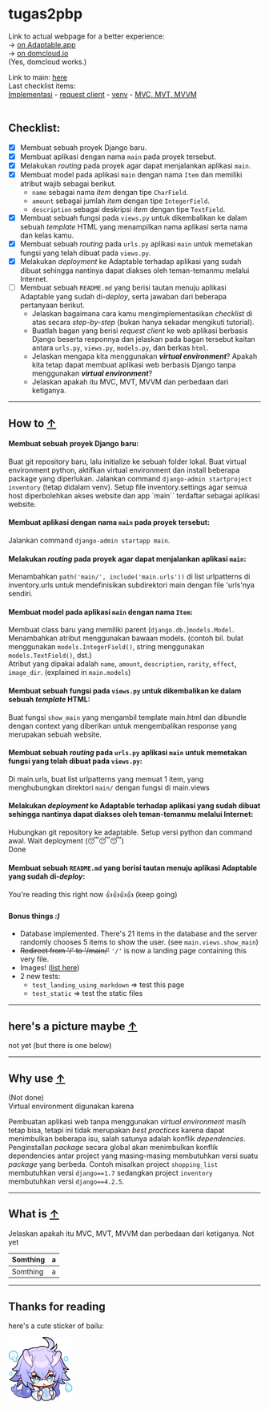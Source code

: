 # tugas2pbp

Link to actual webpage for a better experience:<br>
-> [on Adaptable.app](https://hsr-inventory.adaptable.app/)<br>
-> [on domcloud.io](https://my-hsr-inventory.domcloud.io/)<br>
(Yes, domcloud works.)

Link to main: [here](./main)<br>
Last checklist items:<br>
[Implementasi](#how-to)
\- [request client](#heres-a-picture-maybe)
\- [venv](#why-use)
\- [MVC, MVT, MVVM](#what-is)
<br><br>

## Checklist:
- [x] Membuat sebuah proyek Django baru.
- [x] Membuat aplikasi dengan nama `main` pada proyek tersebut.
- [x] Melakukan *routing* pada proyek agar dapat menjalankan aplikasi `main`.<br>
- [x] Membuat model pada aplikasi `main` dengan nama `Item` dan memiliki atribut wajib sebagai berikut. 
    - `name` sebagai nama *item* dengan tipe `CharField`.
    - `amount` sebagai jumlah *item* dengan tipe `IntegerField`.
    - `description` sebagai deskripsi *item* dengan tipe `TextField`.
- [x] Membuat sebuah fungsi pada `views.py` untuk dikembalikan ke dalam sebuah *template* HTML yang menampilkan nama aplikasi serta nama dan kelas kamu.
- [x] Membuat sebuah *routing* pada `urls.py` aplikasi `main` untuk memetakan fungsi yang telah dibuat pada `views.py`.
- [x] Melakukan *deployment* ke Adaptable terhadap aplikasi yang sudah dibuat sehingga nantinya dapat diakses oleh teman-temanmu melalui Internet.<br>
- [ ] Membuat sebuah `README.md` yang berisi tautan menuju aplikasi Adaptable yang sudah di-*deploy*, serta jawaban dari beberapa pertanyaan berikut.
    - Jelaskan bagaimana cara kamu mengimplementasikan *checklist* di atas secara *step-by-step* (bukan hanya sekadar mengikuti tutorial).
    - Buatlah bagan yang berisi *request client* ke web aplikasi berbasis Django beserta responnya dan jelaskan pada bagan tersebut kaitan antara `urls.py`, `views.py`, `models.py`, dan berkas `html`.
    - Jelaskan mengapa kita menggunakan ***virtual environment***? Apakah kita tetap dapat membuat aplikasi web berbasis Django tanpa menggunakan ***virtual environment***?
    - Jelaskan apakah itu MVC, MVT, MVVM dan perbedaan dari ketiganya.
---

<a id="how-to"></a>
## How to [↑](#)
#### Membuat sebuah proyek Django baru:
Buat git repository baru, lalu initialize ke sebuah folder lokal. 
Buat virtual environment python, aktifkan virtual environment dan install beberapa package yang diperlukan. 
Jalankan command `django-admin startproject inventory` (tetap didalam venv). 
Setup file inventory.settings agar semua host diperbolehkan akses website dan app `main`` terdaftar sebagai aplikasi website.

#### Membuat aplikasi dengan nama `main` pada proyek tersebut:
Jalankan command `django-admin startapp main`.

#### Melakukan *routing* pada proyek agar dapat menjalankan aplikasi `main`:
Menambahkan `path('main/', include('main.urls'))` di list urlpatterns di inventory.urls untuk mendefinisikan subdirektori main dengan file 'urls'nya sendiri.

#### Membuat model pada aplikasi `main` dengan nama `Item`:
Membuat class baru yang memiliki parent (`django.db.`)`models.Model`.
Menambahkan atribut menggunakan bawaan models. (contoh bil. bulat menggunakan `models.IntegerField()`, string menggunakan `models.TextField()`, dst.)<br>
Atribut yang dipakai adalah `name`, `amount`, `description`, `rarity`, `effect`, `image_dir`. (explained in `main.models`)

#### Membuat sebuah fungsi pada `views.py` untuk dikembalikan ke dalam sebuah *template* HTML:
Buat fungsi `show_main` yang mengambil template main.html dan dibundle dengan context yang diberikan untuk mengembalikan response yang merupakan sebuah website.

#### Membuat sebuah *routing* pada `urls.py` aplikasi `main` untuk memetakan fungsi yang telah dibuat pada `views.py`:
Di main.urls, buat list urlpatterns yang memuat 1 item, yang menghubungkan direktori `main/` dengan fungsi di main.views

#### Melakukan *deployment* ke Adaptable terhadap aplikasi yang sudah dibuat sehingga nantinya dapat diakses oleh teman-temanmu melalui Internet:
Hubungkan git repository ke adaptable.
Setup versi python dan command awal.
Wait deployment (😴😴😴)<br>
Done

#### Membuat sebuah `README.md` yang berisi tautan menuju aplikasi Adaptable yang sudah di-*deploy*:
You're reading this right now 👍👍👍👍 (keep going)

#### Bonus things *:)*
- Database implemented.
There's 21 items in the database and the server randomly chooses 5 items to show the user. (see `main.views.show_main`) <br>
- <s>Redirect from '/' to '/main/'</s> `'/'` is now a landing page containing this very file.
- Images! ([list here](./media/))
- 2 new tests:
    - `test_landing_using_markdown` => test this page
    - `test_static` => test the static files

---
<a id="heres-a-picture-maybe"></a>
## here's a picture maybe [↑](#)
not yet (but there is one below)

---
<a id="why-use"></a>
## Why use [↑](#)
(Not done)<br>
Virtual environment digunakan karena 

Pembuatan aplikasi web tanpa menggunakan *virtual environment* masih tetap bisa, tetapi ini tidak merupakan *best practices* karena dapat menimbulkan beberapa isu, salah satunya adalah konflik *dependencies*. Penginstallan *package* secara global akan menimbulkan konflik dependencies antar project yang masing-masing membutuhkan versi suatu *package* yang berbeda. Contoh misalkan project `shopping_list` membutuhkan versi `django==1.7` sedangkan project `inventory` membutuhkan versi `django==4.2.5`. 


---
<a id="what-is"></a>
## What is [↑](#)
Jelaskan apakah itu MVC, MVT, MVVM dan perbedaan dari ketiganya.
Not yet <br>

| Somthing | a |
| --------- | ---- |
| Somthing | a |


---
## Thanks for reading
here's a cute sticker of bailu:<br>

<img src="./static/main/media/Bailu_Sticker_03.png" alt="cute!!!" title="cute!!!" width="128" height="128"/>